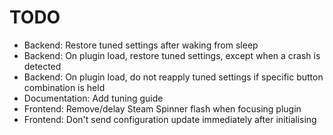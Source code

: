 # TODO

- Backend: Restore tuned settings after waking from sleep
- Backend: On plugin load, restore tuned settings, except when a crash is detected
- Backend: On plugin load, do not reapply tuned settings if specific button combination is held
- Documentation: Add tuning guide
- Frontend: Remove/delay Steam Spinner flash when focusing plugin
- Frontend: Don't send configuration update immediately after initialising

